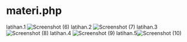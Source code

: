 # materi.php
latihan.1
![Screenshot (6)](https://github.com/Oviaulin/materi.php/assets/130625402/078f3c8b-fd2d-43eb-9f5f-10d631ab41e9)
latihan.2
![Screenshot (7)](https://github.com/Oviaulin/materi.php/assets/130625402/48f55268-9627-4c8b-b4fd-ac1e3cdf0ab7)
latihan.3
![Screenshot (8)](https://github.com/Oviaulin/materi.php/assets/130625402/1487a832-e692-4e5d-b268-eee0b9a39aaa)
latihan.4
![Screenshot (9)](https://github.com/Oviaulin/materi.php/assets/130625402/7d41a46e-2e07-4810-8712-1c23777344b0)
latihan.5![Screenshot (10)](https://github.com/Oviaulin/materi.php/assets/130625402/058165f3-604f-477e-8833-b365884d0dac)
